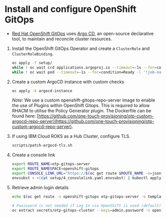 # Install and configure OpenShift GitOps

- [Red Hat OpenShift GitOps](https://docs.openshift.com/container-platform/4.10/cicd/gitops/understanding-openshift-gitops.html) uses [Argo CD](https://argoproj.github.io/argo-cd/), an open-source declarative tool, to maintain and reconcile cluster resources.

1. Install the OpenShift GitOps Operator and create a `ClusterRole` and `ClusterRoleBinding`.

   ```bash
   oc apply -f setup/
   while ! oc wait crd applications.argoproj.io --timeout=-1s --for=condition=Established  2>/dev/null; do sleep 30; done
   while ! oc wait pod --timeout=-1s --for=condition=Ready -l '!job-name' -n openshift-gitops > /dev/null; do sleep 30; done
   ```

2. Create a custom ArgoCD instance with custom checks

   ```bash
   oc apply -k argocd-instance
   ```

   _Note:_ We use a custom openshift-gitops-repo-server image to enable the use of Plugins within OpenShift Gitops. This is required to allow RHACM to utilise the Policy Generator plugin. The Dockerfile can be found here: [https://github.com/one-touch-provisioning/otp-custom-argocd-repo-server](https://github.com/one-touch-provisioning/otp-custom-argocd-repo-server).

3. If using IBM Cloud ROKS as a Hub Cluster, configure TLS.

   ```bash
   scripts/patch-argocd-tls.sh
   ```

4. Create a console link

   ```bash
   export ROUTE_NAME=otp-gitops-server
   export ROUTE_NAMESPACE=openshift-gitops
   export CONSOLE_LINK_URL="https://$(oc get route $ROUTE_NAME -o=jsonpath='{.spec.host}' -n $ROUTE_NAMESPACE)"
   envsubst < <(cat setup/4_consolelink.yaml.envsubst) | kubectl apply -f -
   ```

5. Retrieve admin login details

   ```bash
   echo $(oc get route -n openshift-gitops otp-gitops-server -o template --template='https://{{.spec.host}}')

   # Passsword is not needed if Log In via OpenShift is used (default)
   oc extract secrets/otp-gitops-cluster --keys=admin.password -n openshift-gitops --to=-
   ```
